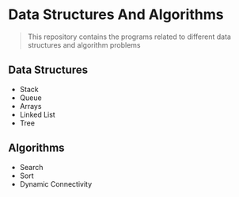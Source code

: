 # Data Structures And Algorithms
> This repository contains the programs related to different data structures and algorithm problems

## Data Structures
* Stack
* Queue
* Arrays
* Linked List
* Tree

## Algorithms
* Search
* Sort
* Dynamic Connectivity
